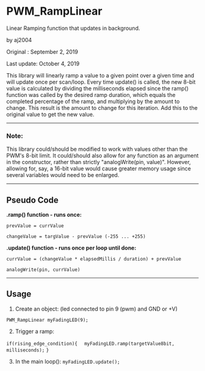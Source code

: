 # PWM_RampLinear
Linear Ramping function that updates in background.

by aj2004

Original   : September 2, 2019

Last update: October 4, 2019

This library will linearly ramp a value to a given point over a given time and will update once per scan/loop.
Every time update() is called, the new 8-bit value is calculated by dividing the milliseconds elapsed since the ramp() function was called by the desired ramp duration, which equals the completed percentage of the ramp, and multiplying by the amount to change. This result is the amount to change for this iteration. Add this to the original value to get the new value.

------
### Note:
This library could/should be modified to work with values other than the PWM's 8-bit limit. It could/should also allow for any function as an argument in the constructor, rather than strictly "analogWrite(pin, value)". However, allowing for, say, a 16-bit value would cause greater memory usage since several variables would need to be enlarged.

------
## Pseudo Code
__.ramp() function - runs once:__

`prevValue = currValue`

`changeValue = targValue - prevValue (-255 ... +255)`

__.update() function - runs once per loop until done:__

`currValue = (changeValue * elapsedMillis / duration) + prevValue`

`analogWrite(pin, currValue)`

------
## Usage

1. Create an object:
  (led connected to pin 9 (pwm) and GND or +V)
  
  `PWM_RampLinear myFadingLED(9);`
  
2. Trigger a ramp:

  `if(rising_edge_condition){`
  `  myFadingLED.ramp(targetValue8bit, milliseconds);`
  `}`
    
3. In the main loop():
  `myFadingLED.update();`
